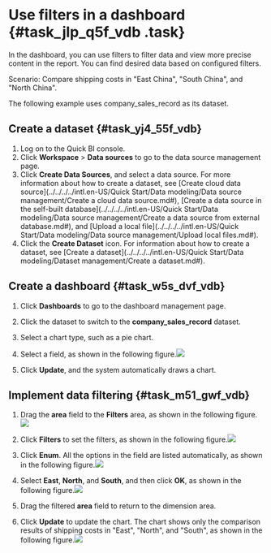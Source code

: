 # Use filters in a dashboard {#task_jlp_q5f_vdb .task}

In the dashboard, you can use filters to filter data and view more precise content in the report. You can find desired data based on configured filters.

Scenario: Compare shipping costs in "East China", "South China", and "North China".

The following example uses company\_sales\_record as its dataset.

## Create a dataset {#task_yj4_55f_vdb}

1.  Log on to the Quick BI console. 
2.  Click **Workspace** \> **Data sources** to go to the data source management page. 
3.  Click **Create Data Sources**, and select a data source. For more information about how to create a dataset, see [Create cloud data source](../../../../intl.en-US/Quick Start/Data modeling/Data source management/Create a cloud data source.md#), [Create a data source in the self-built database](../../../../intl.en-US/Quick Start/Data modeling/Data source management/Create a data source from external database.md#), and [Upload a local file](../../../../intl.en-US/Quick Start/Data modeling/Data source management/Upload local files.md#).
4.  Click the **Create Dataset** icon. For information about how to create a dataset, see [Create a dataset](../../../../intl.en-US/Quick Start/Data modeling/Dataset management/Create a dataset.md#). 

## Create a dashboard {#task_w5s_dvf_vdb}

1.  Click **Dashboards** to go to the dashboard management page. 
2.  Click the dataset to switch to the **company\_sales\_record** dataset. 
3.  Select a chart type, such as a pie chart. 
4.   Select a field, as shown in the following figure.![](http://static-aliyun-doc.oss-cn-hangzhou.aliyuncs.com/assets/img/9190/15353600221914_en-US.png)

 
5.  Click **Update**, and the system automatically draws a chart. 

## Implement data filtering {#task_m51_gwf_vdb}

1.   Drag the **area** field to the **Filters** area, as shown in the following figure.![](http://static-aliyun-doc.oss-cn-hangzhou.aliyuncs.com/assets/img/9190/15353600221932_en-US.png)

 
2.   Click **Filters** to set the filters, as shown in the following figure.![](http://static-aliyun-doc.oss-cn-hangzhou.aliyuncs.com/assets/img/9190/15353600221933_en-US.png)

 
3.   Click **Enum**. All the options in the field are listed automatically, as shown in the following figure.![](http://static-aliyun-doc.oss-cn-hangzhou.aliyuncs.com/assets/img/9190/15353600231937_en-US.png)

 
4.   Select **East**, **North**, and **South**, and then click **OK**, as shown in the following figure.![](http://static-aliyun-doc.oss-cn-hangzhou.aliyuncs.com/assets/img/9190/15353600231940_en-US.png)

 
5.  Drag the filtered **area** field to return to the dimension area. 
6.   Click **Update** to update the chart. The chart shows only the comparison results of shipping costs in "East", "North", and "South", as shown in the following figure.![](http://static-aliyun-doc.oss-cn-hangzhou.aliyuncs.com/assets/img/9190/15353600231942_en-US.png)

 

